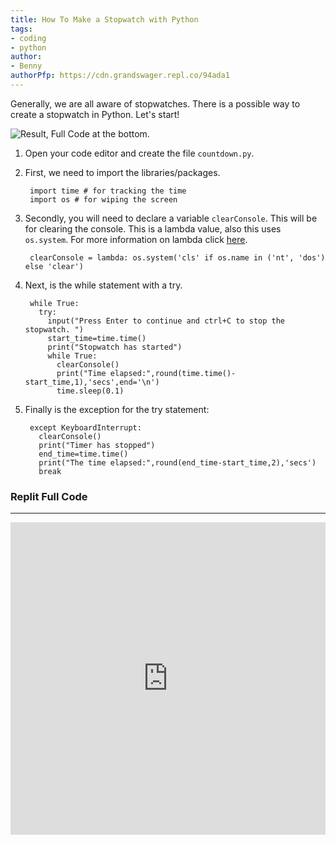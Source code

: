 ```yaml
---
title: How To Make a Stopwatch with Python  
tags: 
- coding
- python
author:
- Benny
authorPfp: https://cdn.grandswager.repl.co/94ada1
---
```


Generally, we are all aware of stopwatches. There is a possible way to create a stopwatch in Python. Let's start!

![Result, Full Code at the bottom.](https://cdn.grandswager.repl.co/6fcb60)

1. Open your code editor and create the file `countdown.py`.
2. First, we need to import the libraries/packages.

        import time # for tracking the time
        import os # for wiping the screen


3. Secondly, you will need to declare a variable `clearConsole`. This will be for clearing the console. This is a lambda value, also this uses `os.system`. For more information on lambda click [here](https://www.w3schools.com/python/python_lambda.asp).

        clearConsole = lambda: os.system('cls' if os.name in ('nt', 'dos') else 'clear')


4. Next, is the while statement with a try.

        while True:
          try:
            input("Press Enter to continue and ctrl+C to stop the stopwatch. ")
            start_time=time.time()
            print("Stopwatch has started")
            while True:
              clearConsole()
              print("Time elapsed:",round(time.time()-start_time,1),'secs',end='\n')
              time.sleep(0.1)


5. Finally is the exception for the try statement:

        except KeyboardInterrupt:
          clearConsole()
          print("Timer has stopped")
          end_time=time.time()
          print("The time elapsed:",round(end_time-start_time,2),'secs')
          break

### Replit Full Code
---
<iframe frameborder="0" src="https://replit.com/@grandswager/Stopwatch?embed=true" width="100%" height="500px"></iframe>